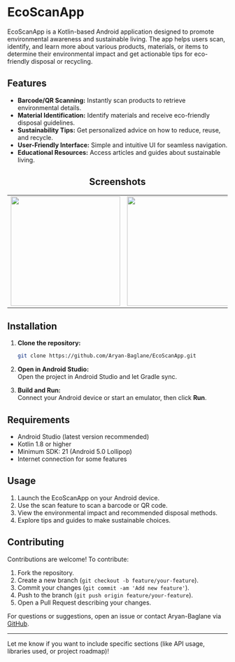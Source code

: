 # EcoScanApp

EcoScanApp is a Kotlin-based Android application designed to promote environmental awareness and sustainable living. The app helps users scan, identify, and learn more about various products, materials, or items to determine their environmental impact and get actionable tips for eco-friendly disposal or recycling.

## Features

- **Barcode/QR Scanning:** Instantly scan products to retrieve environmental details.
- **Material Identification:** Identify materials and receive eco-friendly disposal guidelines.
- **Sustainability Tips:** Get personalized advice on how to reduce, reuse, and recycle.
- **User-Friendly Interface:** Simple and intuitive UI for seamless navigation.
- **Educational Resources:** Access articles and guides about sustainable living.

<h2 align="center">Screenshots</h2>

<table align="center">
  <tr>
    <td><img src="https://github.com/user-attachments/assets/2f543fa4-756e-405f-ba98-973ab5094481" width="250"/></td>
    <td><img src="https://github.com/user-attachments/assets/f280f21f-b4d9-4b1e-ae4b-907785946d46" width="250"/></td>
    <td><img src="https://github.com/user-attachments/assets/89700d87-e59c-49ac-8679-d629fb438746" width="250"/></td>
  </tr>
</table>


## Installation

1. **Clone the repository:**
   ```bash
   git clone https://github.com/Aryan-Baglane/EcoScanApp.git
   ```
2. **Open in Android Studio:**  
   Open the project in Android Studio and let Gradle sync.

3. **Build and Run:**  
   Connect your Android device or start an emulator, then click **Run**.

## Requirements

- Android Studio (latest version recommended)
- Kotlin 1.8 or higher
- Minimum SDK: 21 (Android 5.0 Lollipop)
- Internet connection for some features

## Usage

1. Launch the EcoScanApp on your Android device.
2. Use the scan feature to scan a barcode or QR code.
3. View the environmental impact and recommended disposal methods.
4. Explore tips and guides to make sustainable choices.

## Contributing

Contributions are welcome! To contribute:

1. Fork the repository.
2. Create a new branch (`git checkout -b feature/your-feature`).
3. Commit your changes (`git commit -am 'Add new feature'`).
4. Push to the branch (`git push origin feature/your-feature`).
5. Open a Pull Request describing your changes.


For questions or suggestions, open an issue or contact Aryan-Baglane via [GitHub](https://github.com/Aryan-Baglane).

---

Let me know if you want to include specific sections (like API usage, libraries used, or project roadmap)!
